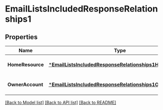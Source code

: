 # EmailListsIncludedResponseRelationships1

## Properties
Name | Type | Description | Notes
------------ | ------------- | ------------- | -------------
**HomeResource** | [***EmailListsIncludedResponseRelationships1HomeResource**](EmailListsIncludedResponse_relationships_1_homeResource.md) |  | [optional] [default to null]
**OwnerAccount** | [***EmailListsIncludedResponseRelationships1OwnerAccount**](EmailListsIncludedResponse_relationships_1_ownerAccount.md) |  | [optional] [default to null]

[[Back to Model list]](../README.md#documentation-for-models) [[Back to API list]](../README.md#documentation-for-api-endpoints) [[Back to README]](../README.md)


